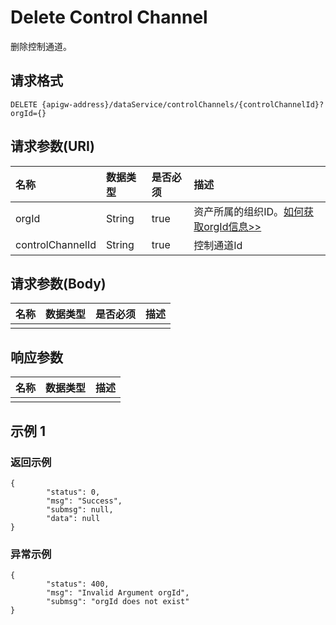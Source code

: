 # Delete Control Channel

删除控制通道。

## 请求格式

```
DELETE {apigw-address}/dataService/controlChannels/{controlChannelId}?orgId={}
```

## 请求参数(URI)


| **名称**         | **数据类型** | **是否必须** | **描述**        |
|:-----------------|:-------------|:-------------|:----------------|
| orgId            | String       | true         | 资产所属的组织ID。[如何获取orgId信息>>](/docs/api/zh_CN/2.0.9/api_faqs#id-orgid-orgid) |
| controlChannelId | String       | true         | 控制通道Id      |



## 请求参数(Body)

| **名称** | **数据类型** | **是否必须** | **描述** |
|:---------|:-------------|:-------------|:---------|
|          |              |              |          |

## 响应参数

| **名称** | **数据类型** | **描述** |
|:---------|:-------------|:---------|
|          |              |          |

## 示例 1

### 返回示例

```
{
        "status": 0,
        "msg": "Success",
        "submsg": null,
        "data": null
}
```

### 异常示例

```
{
        "status": 400,
        "msg": "Invalid Argument orgId",
        "submsg": "orgId does not exist"
}
```
